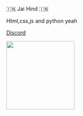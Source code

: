 🇮🇳 Jai Hind 🇮🇳


Html,css,js and python yeah

[Discord](https://discord.gg/K3AAm5QYUS)


<img height="180em" src="https://github-readme-stats.vercel.app/api?username=NixonXC&show_icons=true&hide_border=true&&count_private=true&include_all_commits=true" />























